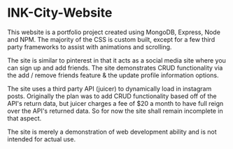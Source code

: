 # INK-City-Website

This website is a portfolio project created using MongoDB, Express, Node and NPM. The majority of the CSS is custom built,
except for a few third party frameworks to assist with animations and scrolling. 

The site is similar to pinterest in that it acts as a social media site where you can sign up and add friends.
The site demonstrates CRUD functionality via the add / remove friends feature & the update profile information options.

The site uses a third party API (juicer) to dynamically load in instagram posts. Originally the plan was to add CRUD
functionality based off of the API's return data, but juicer charges a fee of $20 a month to have full reign over the API's
returned data. So for now the site shall remain incomplete in that aspect. 

The site is merely a demonstration of web development ability and is not intended for actual use.
